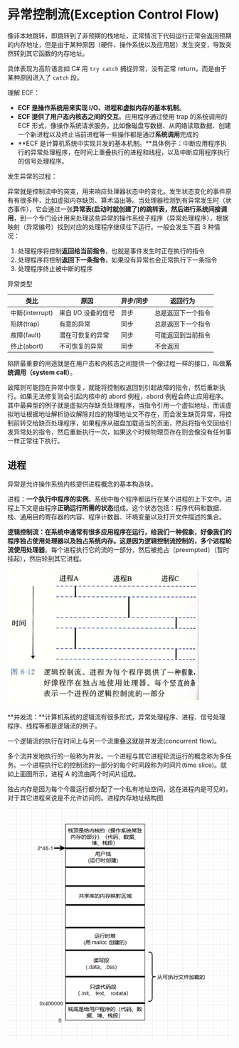 # 异常控制流(Exception Control Flow)

像非本地跳转，即跳转到了非预期的栈地址，正常情况下代码运行正常会返回预期的内存地址，但是由于某种原因（硬件、操作系统以及应用层）发生突变，导致突然转到其它函数的内存地址。

具体表现为高阶语言如 C# 用 `try catch` 捕捉异常，没有正常 return，而是由于某种原因进入了 `catch` 段。

理解 ECF：

- **ECF 是操作系统用来实现 I/O、进程和虚拟内存的基本机制**。
- **ECF 提供了用户态内核态之间的交互**。应用程序通过使用 trap 的系统调用的 ECF 形式，像操作系统请求服务。比如像磁盘写数据、从网络读取数据、创建一个新进程以及终止当前进程等一些操作都是通过**系统调用**完成的
- **ECF 是计算机系统中实现并发的基本机制。**具体例子：中断应用程序执行的异常处理程序，在时间上重叠执行的进程和线程，以及中断应用程序执行的信号处理程序。

发生异常的过程：

异常就是控制流中的突变，用来响应处理器状态中的变化。发生状态变化的事件原有有很多种，比如虚拟内存缺页、算术溢出等。当处理器检测到有异常发生时（状态事件），它会通过一张**异常表(启动时就创建了)**的跳转表，然后进行**系统间接调用**，到一个专门设计用来处理这些异常的操作系统子程序（异常处理程序），根据映射（异常编号）找到对应的处理程序继续往下运行。一般会发生下面 3 种情况：

1. 处理程序将控制**返回给当前指令**，也就是事件发生时正在执行的指令
2. 处理程序将控制**返回下一条指令**，如果没有异常也会正常执行下一条指令
3. 处理程序终止被中断的程序

异常类型

| 类比            | 原因                | 异步/同步 | 返回行为           |
| --------------- | ------------------- | --------- | ------------------ |
| 中断(interrupt) | 来自 I/O 设备的信号 | 异步      | 总是返回下一个指令 |
| 陷阱(trap)      | 有意的异常          | 同步      | 总是返回下一个指令 |
| 故障(fault)     | 潜在可恢复的异常    | 同步      | 可能返回到当前指令 |
| 终止(abort)     | 不可恢复的异常      | 同步      | 不会返回           |

陷阱最重要的用途就是在用户态和内核态之间提供一个像过程一样的接口，叫做**系统调用（system call）**。

故障则可能回在异常中恢复，就能将控制权返回到引起故障的指令，然后重新执行。如果无法修复则会引起内核中的 abord 例程，abord 例程会终止应用程序。其中最典型的例子就是虚拟内存缺页处理程序，当指令引用一个虚拟地址，而该虚拟地址根据地址解析协议解除对应的物理地址又不存在，而会发生缺页异常，将控制前转交给缺页处理程序，如果程序从磁盘加载适当的页面，然后将指令交回给引发异常处的指令，然后重新执行一次，如果这个时候物理页存在则会像没有任何事一样正常往下执行。

## 进程

异常是允许操作系统内核提供进程概念的基本构造块。

进程：**一个执行中程序的实例**。系统中每个程序都运行在某个进程的上下文中。进程上下文是由程序**正确运行所需的状态**组成。这个状态包括：程序代码和数据、栈、通用目的寄存器的内容、程序计数器、环境变量以及打开文件描述的集合。

**逻辑控制流：**在系统中通常有很多应用程序在运行，给我们一种假象，好像我们的程序独占使用处理器以及独占系统内存。这是因为逻辑控制流控制的，多个进程**轮流使用处理器**。每个进程执行它的流的一部分，然后被抢占（preempted）（暂时挂起），然后轮到其它进程。

![](asserts/1605000316.jpg)

**并发流：**计算机系统的逻辑流有很多形式，异常处理程序、进程、信号处理程序、线程等都是逻辑流的例子。

一个逻辑流的执行在时间上与另一个流重叠这就是并发流(concurrent flow)。

多个流并发地执行的一般称为并发。一个进程与其它进程轮流运行的概念称为多任务。一个进程执行它的控制流的一部分的每个时间段称为时间片(time slice)。就如上面图所示，进程 A 的流由两个时间片组成。

独占内存是因为每个今晨运行都分配了一个私有地址空间，这在进程内是可见的，对于其它进程来说是不允许访问的。进程内存地址结构图

![](asserts/1605002276.jpg)



